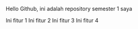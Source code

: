 Hello Github, ini adalah repository semester 1 saya

Ini fitur 1
Ini fitur 2
Ini fitur 3
Ini fitur 4